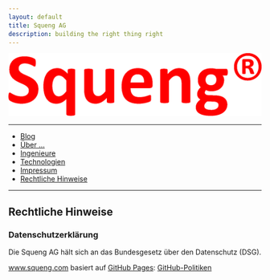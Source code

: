 ```yaml
---
layout: default
title: Squeng AG
description: building the right thing right
---
```


![Squeng AG's logo](SquengL.png)

---

- [Blog](https://squeng.wordpress.com/)
- [Über …](index.md)
- [Ingenieure](ingenieure.md)
- [Technologien](technologien.md)
- [Impressum](impressum.md)
- [Rechtliche Hinweise](rechtliche_hinweise.md)

---

## Rechtliche Hinweise

### Datenschutzerklärung

Die Squeng AG hält sich an das Bundesgesetz über den Datenschutz (DSG).

www.squeng.com basiert auf [GitHub Pages](https://pages.github.com/): [GitHub-Politiken](https://docs.github.com/en/github/site-policy)
